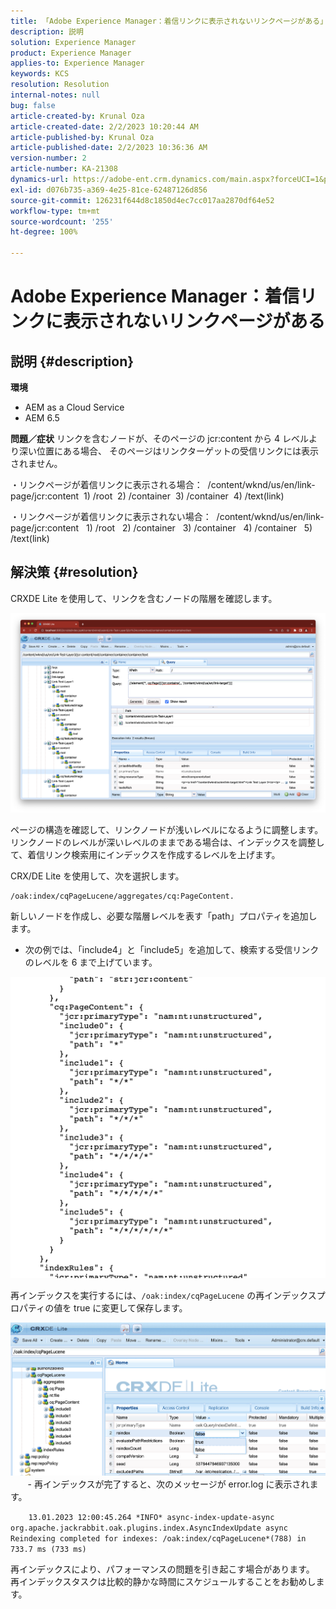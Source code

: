 ```yaml
---
title: 「Adobe Experience Manager：着信リンクに表示されないリンクページがある」
description: 説明
solution: Experience Manager
product: Experience Manager
applies-to: Experience Manager
keywords: KCS
resolution: Resolution
internal-notes: null
bug: false
article-created-by: Krunal Oza
article-created-date: 2/2/2023 10:20:44 AM
article-published-by: Krunal Oza
article-published-date: 2/2/2023 10:36:36 AM
version-number: 2
article-number: KA-21308
dynamics-url: https://adobe-ent.crm.dynamics.com/main.aspx?forceUCI=1&pagetype=entityrecord&etn=knowledgearticle&id=8bd6223a-e3a2-ed11-aad1-6045bd006149
exl-id: d076b735-a369-4e25-81ce-62487126d856
source-git-commit: 126231f644d8c1850d4ec7cc017aa2870df64e52
workflow-type: tm+mt
source-wordcount: '255'
ht-degree: 100%

---
```


# Adobe Experience Manager：着信リンクに表示されないリンクページがある

## 説明 {#description}

<b>環境</b>
- AEM as a Cloud Service
- AEM 6.5



<b>問題／症状</b>
リンクを含むノードが、そのページの jcr:content から 4 レベルより深い位置にある場合、
そのページはリンクターゲットの受信リンクには表示されません。

・リンクページが着信リンクに表示される場合：
 /content/wknd/us/en/link-page/jcr:content
 1) /root
 2) /container
 3) /container
 4) /text(link)

・リンクページが着信リンクに表示されない場合：
 /content/wknd/us/en/link-page/jcr:content
  1) /root
  2) /container
  3) /container
  4) /container
  5) /text(link)


## 解決策 {#resolution}


CRXDE Lite を使用して、リンクを含むノードの階層を確認します。

![](assets/667a70ba-a39b-ed11-aad1-6045bd0065b6.png)

ページの構造を確認して、リンクノードが浅いレベルになるように調整します。
リンクノードのレベルが深いレベルのままである場合は、インデックスを調整して、着信リンク検索用にインデックスを作成するレベルを上げます。

CRX/DE Lite を使用して、次を選択します。


```
/oak:index/cqPageLucene/aggregates/cq:PageContent.
```

新しいノードを作成し、必要な階層レベルを表す「path」プロパティを追加します。
- 次の例では、「include4」と「include5」を追加して、検索する受信リンクのレベルを 6 まで上げています。

![](assets/72c18342-0e9e-ed11-aad1-6045bd0067ea.png)

再インデックスを実行するには、`/oak:index/cqPageLucene` の再インデックスプロパティの値を true に変更して保存します。

![](assets/a4203d8b-0e9e-ed11-aad1-6045bd0067ea.png)
  
    - 再インデックスが完了すると、次のメッセージが error.log に表示されます。

`    13.01.2023 12:00:45.264 *INFO* async-index-update-async org.apache.jackrabbit.oak.plugins.index.AsyncIndexUpdate async Reindexing completed for indexes: /oak:index/cqPageLucene*(788) in 733.7 ms (733 ms)`

再インデックスにより、パフォーマンスの問題を引き起こす場合があります。
再インデックスタスクは比較的静かな時間にスケジュールすることをお勧めします。
